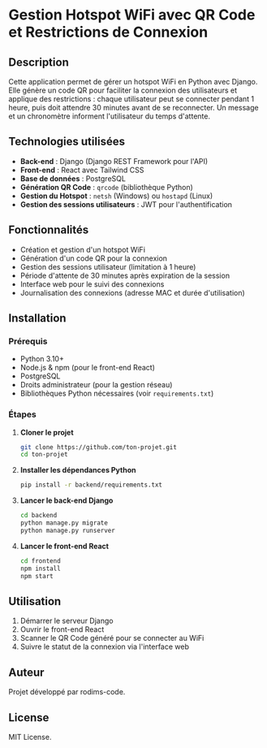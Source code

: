 # Gestion Hotspot WiFi avec QR Code et Restrictions de Connexion

## Description
Cette application permet de gérer un hotspot WiFi en Python avec Django. Elle génère un code QR pour faciliter la connexion des utilisateurs et applique des restrictions : chaque utilisateur peut se connecter pendant 1 heure, puis doit attendre 30 minutes avant de se reconnecter. Un message et un chronomètre informent l'utilisateur du temps d'attente.

## Technologies utilisées
- **Back-end** : Django (Django REST Framework pour l'API)
- **Front-end** : React avec Tailwind CSS
- **Base de données** : PostgreSQL
- **Génération QR Code** : `qrcode` (bibliothèque Python)
- **Gestion du Hotspot** : `netsh` (Windows) ou `hostapd` (Linux)
- **Gestion des sessions utilisateurs** : JWT pour l'authentification

## Fonctionnalités
- Création et gestion d'un hotspot WiFi
- Génération d'un code QR pour la connexion
- Gestion des sessions utilisateur (limitation à 1 heure)
- Période d'attente de 30 minutes après expiration de la session
- Interface web pour le suivi des connexions
- Journalisation des connexions (adresse MAC et durée d'utilisation)

## Installation

### Prérequis
- Python 3.10+
- Node.js & npm (pour le front-end React)
- PostgreSQL
- Droits administrateur (pour la gestion réseau)
- Bibliothèques Python nécessaires (voir `requirements.txt`)

### Étapes
1. **Cloner le projet**
   ```sh
   git clone https://github.com/ton-projet.git
   cd ton-projet
   ```
2. **Installer les dépendances Python**
   ```sh
   pip install -r backend/requirements.txt
   ```
3. **Lancer le back-end Django**
   ```sh
   cd backend
   python manage.py migrate
   python manage.py runserver
   ```
4. **Lancer le front-end React**
   ```sh
   cd frontend
   npm install
   npm start
   ```

## Utilisation
1. Démarrer le serveur Django
2. Ouvrir le front-end React
3. Scanner le QR Code généré pour se connecter au WiFi
4. Suivre le statut de la connexion via l'interface web

## Auteur
Projet développé par rodims-code.

## License
MIT License.
